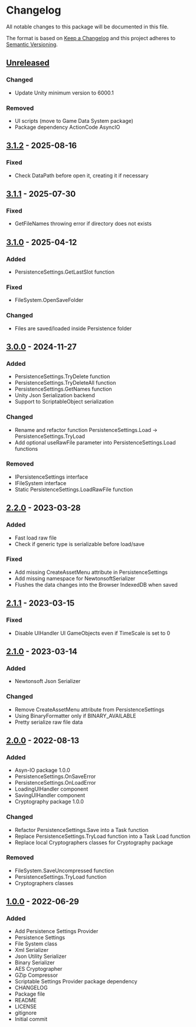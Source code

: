 # Changelog
All notable changes to this package will be documented in this file.

The format is based on [Keep a Changelog](http://keepachangelog.com/en/1.0.0/)
and this project adheres to [Semantic Versioning](http://semver.org/spec/v2.0.0.html).

## [Unreleased]

### Changed
- Update Unity minimum version to 6000.1

### Removed
- UI scripts (move to Game Data System package)
- Package dependency ActionCode AsyncIO

## [3.1.2] - 2025-08-16
### Fixed
- Check DataPath before open it, creating it if necessary

## [3.1.1] - 2025-07-30
### Fixed
- GetFileNames throwing error if directory does not exists

## [3.1.0] - 2025-04-12
### Added
- PersistenceSettings.GetLastSlot function

### Fixed
- FileSystem.OpenSaveFolder

### Changed
- Files are saved/loaded inside Persistence folder

## [3.0.0] - 2024-11-27
### Added
- PersistenceSettings.TryDelete function
- PersistenceSettings.TryDeleteAll function
- PersistenceSettings.GetNames function
- Unity Json Serialization backend
- Support to ScriptableObject serialization

### Changed
- Rename and refactor function PersistenceSettings.Load -> PersistenceSettings.TryLoad
- Add optional useRawFile parameter into PersistenceSettings.Load functions

### Removed
- IPersistenceSettings interface
- IFileSystem interface
- Static PersistenceSettings.LoadRawFile function

## [2.2.0] - 2023-03-28
### Added
- Fast load raw file
- Check if generic type is serializable before load/save

### Fixed
- Add missing CreateAssetMenu attribute in PersistenceSettings
- Add missing namespace for NewtonsoftSerializer
- Flushes the data changes into the Browser IndexedDB when saved

## [2.1.1] - 2023-03-15
### Fixed
- Disable UIHandler UI GameObjects even if TimeScale is set to 0

## [2.1.0] - 2023-03-14
### Added
- Newtonsoft Json Serializer

### Changed
- Remove CreateAssetMenu attribute from PersistenceSettings
- Using BinaryFormatter only if BINARY_AVAILABLE
- Pretty serialize raw file data

## [2.0.0] - 2022-08-13
### Added
- Asyn-IO package 1.0.0
- PersistenceSettings.OnSaveError
- PersistenceSettings.OnLoadError
- LoadingUIHandler component
- SavingUIHandler component
- Cryptography package 1.0.0

### Changed
- Refactor PersistenceSettings.Save into a Task function
- Replace PersistenceSettings.TryLoad function into a Task Load function
- Replace local Cryptographers classes for Cryptography package

### Removed
- FileSystem.SaveUncompressed function
- PersistenceSettings.TryLoad function
- Cryptographers classes

## [1.0.0] - 2022-06-29
### Added
- Add Persistence Settings Provider
- Persistence Settings
- File System class
- Xml Serializer
- Json Utility Serializer
- Binary Serializer
- AES Cryptographer
- GZip Compressor
- Scriptable Settings Provider package dependency
- CHANGELOG
- Package file
- README
- LICENSE
- gitignore
- Initial commit

[Unreleased]: https://github.com/HyagoOliveira/Persistence/compare/3.1.2...main
[3.1.2]: https://github.com/HyagoOliveira/Persistence/tree/3.1.2/
[3.1.1]: https://github.com/HyagoOliveira/Persistence/tree/3.1.1/
[3.1.0]: https://github.com/HyagoOliveira/Persistence/tree/3.1.0/
[3.0.0]: https://github.com/HyagoOliveira/Persistence/tree/3.0.0/
[2.2.0]: https://github.com/HyagoOliveira/Persistence/tree/2.2.0/
[2.1.1]: https://github.com/HyagoOliveira/Persistence/tree/2.1.1/
[2.1.0]: https://github.com/HyagoOliveira/Persistence/tree/2.1.0/
[2.0.0]: https://github.com/HyagoOliveira/Persistence/tree/2.0.0/
[1.0.0]: https://github.com/HyagoOliveira/Persistence/tree/1.0.0/